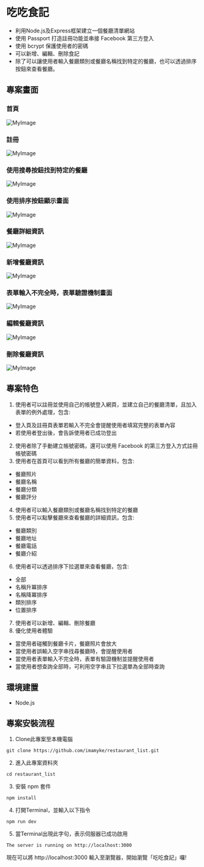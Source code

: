 # 吃吃食記
- 利用Node.js及Express框架建立一個餐廳清單網站
- 使用 Passport 打造註冊功能並串接 Facebook 第三方登入
- 使用 bcrypt 保護使用者的密碼
- 可以新增、編輯、刪除食記
- 除了可以讓使用者輸入餐廳類別或餐廳名稱找到特定的餐廳，也可以透過排序按鈕來查看餐廳。

## 專案畫面
### 首頁
![MyImage](https://i.imgur.com/Koh7Y6Z.png)
### 註冊
![MyImage](https://i.imgur.com/zLmZ4uh.png)
### 使用搜尋按鈕找到特定的餐廳
![MyImage](https://i.imgur.com/TZREP75.png)
### 使用排序按鈕顯示畫面
![MyImage](https://i.imgur.com/tj7Jyki.png)
### 餐廳詳細資訊
![MyImage](https://i.imgur.com/mfqAqEJ.png)
### 新增餐廳資訊
![MyImage](https://i.imgur.com/z377syL.png)
### 表單輸入不完全時，表單驗證機制畫面
![MyImage](https://i.imgur.com/BtK70Lu.png)
### 編輯餐廳資訊
![MyImage](https://i.imgur.com/w0hUplT.png)
### 刪除餐廳資訊
![MyImage](https://i.imgur.com/fe4WVlN.png)
## 專案特色
1. 使用者可以註冊並使用自己的帳號登入網頁，並建立自己的餐廳清單，且加入表單的例外處理，包含:
- 登入頁及註冊頁表單若輸入不完全會提醒使用者填寫完整的表單內容
- 若使用者登出後，會告訴使用者已成功登出
2. 使用者除了手動建立帳號密碼，還可以使用 Facebook 的第三方登入方式註冊帳號密碼
3. 使用者在首頁可以看到所有餐廳的簡單資料，包含:
- 餐廳照片
- 餐廳名稱
- 餐廳分類
- 餐廳評分
4. 使用者可以輸入餐廳類別或餐廳名稱找到特定的餐廳
5. 使用者可以點擊餐廳來查看餐廳的詳細資訊，包含:
- 餐廳類別
- 餐廳地址
- 餐廳電話
- 餐廳介紹
6. 使用者可以透過排序下拉選單來查看餐廳，包含:
- 全部
- 名稱升冪排序
- 名稱降冪排序
- 類別排序
- 位置排序
7. 使用者可以新增、編輯、刪除餐廳
8. 優化使用者體驗
- 當使用者碰觸到餐廳卡片，餐廳照片會放大
- 當使用者誤輸入空字串找尋餐廳時，會提醒使用者
- 當使用者表單輸入不完全時，表單有驗證機制並提醒使用者
- 當使用者想查詢全部時，可利用空字串且下拉選單為全部時查詢
## 環境建置
- Node.js

## 專案安裝流程
1. Clone此專案至本機電腦
```
git clone https://github.com/imamyke/restaurant_list.git
```
2. 進入此專案資料夾
```
cd restaurant_list
```
3. 安裝 npm 套件
```
npm install
```
4. 打開Terminal，並輸入以下指令
```
npm run dev
```
5. 當Terminal出現此字句，表示伺服器已成功啟用
```
The server is running on http://localhost:3000
```
現在可以將 http://localhost:3000 輸入至瀏覽器，開始瀏覽「吃吃食記」囉!



